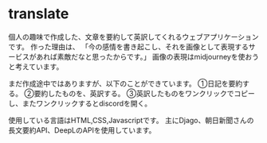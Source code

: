 # translate

個人の趣味で作成した、文章を要約して英訳してくれるウェブアプリケーションです。
作った理由は、
「今の感情を書き起こし、それを画像として表現するサービスがあれば素敵だなと思ったからです。」
画像の表現はmidjourneyを使おうと考えています。

まだ作成途中ではありますが、以下のことができています。
①日記を要約する。
②要約したものを、英訳する。
③英訳したものをワンクリックでコピーし、またワンクリックするとdiscordを開く。

使用している言語はHTML,CSS,Javascriptです。
主にDjago、朝日新聞さんの長文要約API、DeepLのAPIを使用しています。
